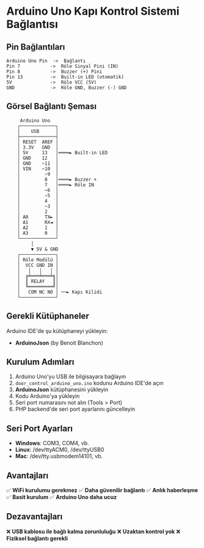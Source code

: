 
# Arduino Uno Kapı Kontrol Sistemi Bağlantısı

## Pin Bağlantıları

```
Arduino Uno Pin  ->  Bağlantı
Pin 7           ->  Röle Sinyal Pini (IN)
Pin 8           ->  Buzzer (+) Pini  
Pin 13          ->  Built-in LED (otomatik)
5V              ->  Röle VCC (5V)
GND             ->  Röle GND, Buzzer (-) GND
```

## Görsel Bağlantı Şeması

```
     Arduino Uno
    ┌─────────────┐
    │    USB      │
    ├─────────────┤
    │ RESET  AREF │
    │ 3.3V   GND  │
    │ 5V     13   │════► Built-in LED
    │ GND    12   │
    │ GND    ~11  │
    │ VIN    ~10  │
    │         ~9  │
    │         8   │════► Buzzer +
    │         7   │════► Röle IN
    │         ~6  │
    │         ~5  │
    │         4   │
    │         ~3  │
    │         2   │
    │ A0      TX► │
    │ A1      RX◄ │
    │ A2      1   │
    │ A3      0   │
    └─────────────┘
         │
         ▼ 5V & GND
    ┌─────────────┐
    │ Röle Modülü │
    │  VCC GND IN │
    │   │   │   │ │
    │  ╔╧═══╧═══╧╗│
    │  ║ RELAY   ║│
    │  ╚═════════╝│
    │   COM NC NO │ ──► Kapı Kilidi
    └─────────────┘
```

## Gerekli Kütüphaneler

Arduino IDE'de şu kütüphaneyi yükleyin:
- **ArduinoJson** (by Benoit Blanchon)

## Kurulum Adımları

1. Arduino Uno'yu USB ile bilgisayara bağlayın
2. `door_control_arduino_uno.ino` kodunu Arduino IDE'de açın
3. **ArduinoJson** kütüphanesini yükleyin
4. Kodu Arduino'ya yükleyin
5. Seri port numarasını not alın (Tools > Port)
6. PHP backend'de seri port ayarlarını güncelleyin

## Seri Port Ayarları

- **Windows**: COM3, COM4, vb.
- **Linux**: /dev/ttyACM0, /dev/ttyUSB0
- **Mac**: /dev/tty.usbmodem14101, vb.

## Avantajları

✅ **WiFi kurulumu gerekmez**
✅ **Daha güvenilir bağlantı**
✅ **Anlık haberleşme**
✅ **Basit kurulum**
✅ **Arduino Uno daha ucuz**

## Dezavantajları

❌ **USB kablosu ile bağlı kalma zorunluluğu**
❌ **Uzaktan kontrol yok**
❌ **Fiziksel bağlantı gerekli**
